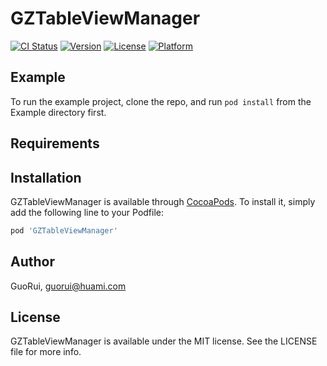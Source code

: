 # GZTableViewManager

[![CI Status](https://img.shields.io/travis/GuoRui/GZTableViewManager.svg?style=flat)](https://travis-ci.org/GuoRui/GZTableViewManager)
[![Version](https://img.shields.io/cocoapods/v/GZTableViewManager.svg?style=flat)](https://cocoapods.org/pods/GZTableViewManager)
[![License](https://img.shields.io/cocoapods/l/GZTableViewManager.svg?style=flat)](https://cocoapods.org/pods/GZTableViewManager)
[![Platform](https://img.shields.io/cocoapods/p/GZTableViewManager.svg?style=flat)](https://cocoapods.org/pods/GZTableViewManager)

## Example

To run the example project, clone the repo, and run `pod install` from the Example directory first.

## Requirements

## Installation

GZTableViewManager is available through [CocoaPods](https://cocoapods.org). To install
it, simply add the following line to your Podfile:

```ruby
pod 'GZTableViewManager'
```

## Author

GuoRui, guorui@huami.com

## License

GZTableViewManager is available under the MIT license. See the LICENSE file for more info.

